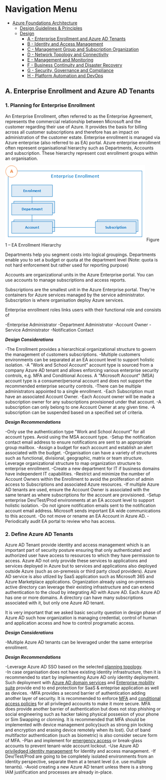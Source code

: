 # Navigation Menu

* [Azure Foundations Architecture](./00-azureFoundations-architecture.md)
  * [Design Guidelines & Principles](./01-azureFoundations-design-guidelines-principles)
  * [Design](./02-azureFoundations-design.md)
    * [A - Enterprise Enrollment and Azure AD Tenants](./A-Enterprise-Enrollment-and-Azure-AD-Tenants.md)
    * [B - Identity and Access Management](./B-Identity-and-Access-Management.md)
    * [C - Management Group and Subscription Organization](./C-Management-Group-and-Subscription-Organization.md)
    * [D - Network Topology and Connectivity](./D-Network-Topology-and-Connectivity.md)
    * [E - Management and Monitoring](./E-Management-and-Monitoring.md)
    * [F - Business Continuity and Disaster Recovery](./F-Business-Continuity-and-Disaster-Recovery.md)
    * [G - Security, Governance and Compliance](./G-Security-Governance-and-Compliance.md)
    * [H - Platform Automation and DevOps](./H-Platform-Automation-and-DevOps.md)

## A. Enterprise Enrollment and Azure AD Tenants

### 1. Planning for Enterprise Enrollment

An Enterprise Enrollment, often referred to as the Enterprise Agreement, represents the commercial relationship between Microsoft and the customer regarding their use of Azure. It provides the basis for billing across all customer subscriptions and therefore has an impact on administration of the customer estate. Enterprise enrollment is managed via Azure enterprise (also referred to as EA) portal. Azure enterprise enrollment often represent organisational hierarchy such as Departments, Accounts and subscription. These hierarchy represent cost enrollment groups within an organisation.

[![Azure EA hierarchies.](./media/ea.png "Azure EA hierarchies.")](#)
 Figure 1   – EA Enrollment Hierarchy  

Departments help you segment costs into logical groupings. Departments enable you to set a budget or quota at the department level (Note: quota is not hard enforcement but rather used for reporting purpose)

Accounts are organizational units in the Azure Enterprise portal. You can use accounts to manage subscriptions and access reports.

Subscriptions are the smallest unit in the Azure Enterprise portal. They're containers for Azure services managed by the service administrator. Subscription is where organisation deploy Azure services.

Enterprise enrollment roles links users with their functional role and consists of

-Enterprise Administrator
-Department Administrator
-Account Owner
-Service Administrator
-Notification Contact

***Design Considerations***

-The Enrollment provides a hierarchical organizational structure to govern the management of customers subscriptions.
-Multiple customers environments can be separated at an EA account level to support holistic isolation.
-A "Work and School Account" account type is sourced from a company Azure AD tenant and allows enforcing various enterprise security controls, e.g. MFA and Conditional Access. A "Microsoft Account" (MSA) account type is a consumer/personal account and does not support the recommended enterprise security controls.
-There can be multiple administrators appointed to a single enrollment.
-Each Subscription must have an associated Account Owner.
-Each Account owner will be made a subscription owner for any subscriptions provisioned under that account.
-A subscription can only belong to one Account Owner at any given time.
-A subscription can be suspended based on a specified set of criteria.

***Design Recommendations***

-Only use the authentication type "Work and School Account" for all account types. Avoid using the MSA account type.
-Setup the notification contact email address to ensure notifications are sent to an appropriate group mailbox.
-Assign a budget for each account and establish an alert associated with the budget.
-Organisation can have a variety of structures such as functional, divisional, geographic, matrix or team structure. Leverage organizational structure to map organization structure to enterprise enrollment.
-Create a new department for IT if business domains have independent IT capabilities.
-Restrict and minimize the number of Account Owners within the Enrollment to avoid the proliferation of admin access to Subscriptions and associated Azure resources.
-If multiple Azure AD tenants are used, ensure the Account Owner is associated with the same tenant as where subscriptions for the account are provisioned.
-Setup enterprise Dev/Test/Prod environments at an EA account level to support holistic isolation.
-Do not ignore notification emails sent to the notification account email address. Microsoft sends important EA wide communications to this account.
-Do not move or rename an EA Account in Azure AD.
-Periodically audit EA portal to review who has access.

### 2. Define Azure AD Tenants

Azure AD Tenant provide identity and access management which is an important part of security posture ensuring that only authenticated and authorized user have access to resources to which they have permission to access.  Azure AD not only provide these services to applications and services deployed in Azure but to services and applications also deployed outside Azure (such as on-premesis or third party cloud providers). Azure AD service is also utlized by SaaS application such as Microsoft 365 and Azure Marketplace applications. Organization already using on-premesis active directory can leverage their existing infrastructure and can extend authentication to the cloud by integrating AD with Azure AD. Each Azure AD has one or more domains. A directory can have many subscriptions associated with it, but only one Azure AD tenant.

It is very important that we asked basic security question in design phase of Azure AD such how organization is managing credential, control of human and application access and how to control programatic access.

***Design Considerations***

-Multiple Azure AD tenants can be leveraged under the same enterprise enrollment.

***Design Recommendations***

-Leverage Azure AD SSO based on the selected [planning topology](https://docs.microsoft.com/en-us/azure/active-directory/hybrid/plan-connect-topologies).  
-In case organisation does not have existing identity infrastructure, then it is recommended to start by implementing Azure AD only identity deployment. Such deployment with [Azure AD domain services](https://docs.microsoft.com/en-ca/azure/active-directory-domain-services/) and [Enterprise mobility suite](https://docs.microsoft.com/en-us/mem/intune/fundamentals/what-is-intune) provide end to end protection for SaaS &  enteprise application as well as devices.
-MFA provides a second barrier of authentication adding another layer of security. It is recommended to enforce [MFA](https://docs.microsoft.com/en-us/azure/active-directory/authentication/concept-mfa-howitworks) and  [conditional access policies](https://docs.microsoft.com/en-us/azure/active-directory/conditional-access/overview) for all privileged accounts to make it more secure.  MFA does provide another barrier of authentication but does not stop phishing or social engineering such as hacker taking physical possesion of your phone or Sim Swapping or clonning. It is recommended that MFA should be implemented  with  device management policy(such as strong pin locking and encryption and erasing device remotely when its lost). Out of band multifactor authentication (such as biometric) is also consider secure form of MFA.
-Plan and implement for [emergency access](https://docs.microsoft.com/en-us/azure/active-directory/users-groups-roles/directory-emergency-access) or break-glass accounts to prevent tenant-wide account lockout.
-Use Azure AD [priviledged identity management](https://docs.microsoft.com/en-us/azure/active-directory/privileged-identity-management/pim-configure) for Identity and access management.
-If Dev/Test/Prod are going to be completely isolated environments from an identity perspective, separate them at a tenant level (i.e. use multiple tenants).
-Avoid creating a new Azure AD tenant unless there is a strong IAM justification and processes are already in-place.
